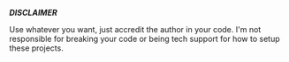 ***DISCLAIMER***

Use whatever you want, just accredit the author in your code. I'm not responsible for breaking your code or being tech support for how to setup these projects.
